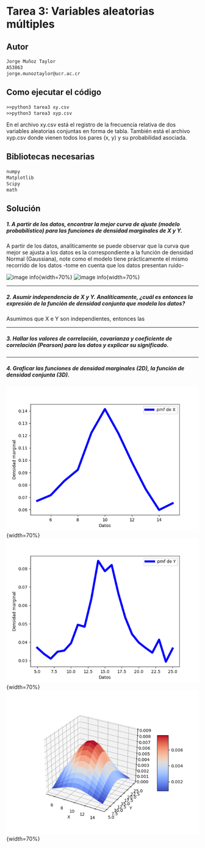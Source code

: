 # Tarea 3: Variables aleatorias múltiples

## Autor
```
Jorge Muñoz Taylor 
A53863
jorge.munoztaylor@ucr.ac.cr
```

## Como ejecutar el código
```
>>python3 tarea3 xy.csv
>>python3 tarea3 xyp.csv
```

En el archivo xy.csv está el registro de la frecuencia relativa de dos variables aleatorias conjuntas en forma de tabla. También está el archivo xyp.csv donde vienen todos los pares (x, y) y su probabilidad asociada.


## Bibliotecas necesarias

```
numpy
Matplotlib
Scipy
math
```

## Solución


##### 1. A partir de los datos, encontrar la mejor curva de ajuste (modelo probabilístico) para las funciones de densidad marginales de X y Y.

A partir de los datos, analíticamente se puede observar que la curva que mejor se ajusta a los datos es la correspondiente a la función de densidad Normal (Gaussiana), note como el modelo tiene prácticamente el mismo recorrido de los datos -tome en cuenta que los datos presentan ruido-

![image info](imagenes/pmf_x?dist.png){width=70%}
![image info](imagenes/pmf_y?dist.png){width=70%}

---
##### 2. Asumir independencia de X y Y. Analíticamente, ¿cuál es entonces la expresión de la función de densidad conjunta que modela los datos?

 Asumimos que X e Y son independientes, entonces las 

---
##### 3. Hallar los valores de correlación, covarianza y coeficiente de correlación (Pearson) para los datos y explicar su significado.



---
##### 4. Graficar las funciones de densidad marginales (2D), la función de densidad conjunta (3D).

![image info](imagenes/pmf_x.png){width=70%}
![image info](imagenes/pmf_y.png){width=70%}
![image info](imagenes/3d.png){width=70%}